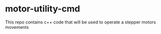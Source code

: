 # motor-utility-cmd
This repo contains c++ code that will be used to operate a stepper motors movements
